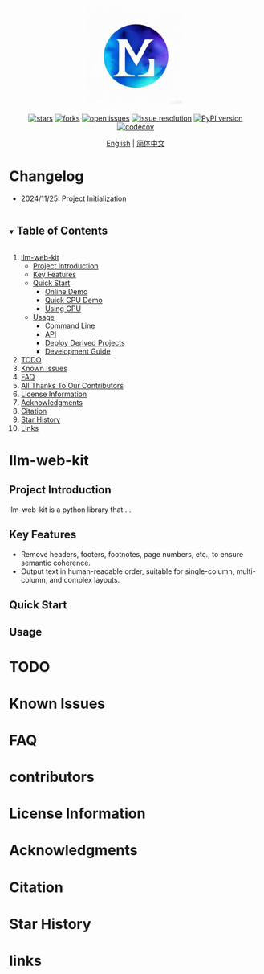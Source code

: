 <div align="center" xmlns="http://www.w3.org/1999/html">
<!-- logo -->
<p align="center">
  <img src="docs/images/llm-web-kit_logo.jpeg" width="200px" style="vertical-align:middle;">
</p>

<!-- icon -->

[![stars](https://img.shields.io/github/stars/opendatalab/llm-web-kit.svg)](https://github.com/opendatalab/llm-web-kit)
[![forks](https://img.shields.io/github/forks/opendatalab/llm-web-kit.svg)](https://github.com/opendatalab/llm-web-kit)
[![open issues](https://img.shields.io/github/issues-raw/opendatalab/llm-web-kit)](https://github.com/opendatalab/llm-web-kit/issues)
[![issue resolution](https://img.shields.io/github/issues-closed-raw/opendatalab/llm-web-kit)](https://github.com/opendatalab/llm-web-kit/issues)
[![PyPI version](https://badge.fury.io/py/llm-web-kit.svg)](https://badge.fury.io/py/llm-web-kit)
[![codecov](https://codecov.io/gh/ccprocessor/llm-webkit-mirror/graph/badge.svg?token=U4RY0R6JUV)](https://codecov.io/gh/ccprocessor/llm-webkit-mirror)


<!-- language -->

[English](README.md) | [简体中文](README_zh-CN.md)


</div>

# Changelog
- 2024/11/25: Project Initialization

<!-- TABLE OF CONTENT -->

<details open="open">
  <summary><h2 style="display: inline-block">Table of Contents</h2></summary>
  <ol>
    <li>
      <a href="#llm-web-kit">llm-web-kit</a>
      <ul>
        <li><a href="#project-introduction">Project Introduction</a></li>
        <li><a href="#key-features">Key Features</a></li>
        <li><a href="#quick-start">Quick Start</a>
            <ul>
            <li><a href="#online-demo">Online Demo</a></li>
            <li><a href="#quick-cpu-demo">Quick CPU Demo</a></li>
            <li><a href="#using-gpu">Using GPU</a></li>
            </ul>
        </li>
        <li><a href="#usage">Usage</a>
            <ul>
            <li><a href="#command-line">Command Line</a></li>
            <li><a href="#api">API</a></li>
            <li><a href="#deploy-derived-projects">Deploy Derived Projects</a></li>
            <li><a href="#development-guide">Development Guide</a></li>
            </ul>
        </li>
      </ul>
    </li>
    <li><a href="#todo">TODO</a></li>
    <li><a href="#known-issues">Known Issues</a></li>
    <li><a href="#faq">FAQ</a></li>
    <li><a href="#contributors">All Thanks To Our Contributors</a></li>
    <li><a href="#license-information">License Information</a></li>
    <li><a href="#acknowledgments">Acknowledgments</a></li>
    <li><a href="#citation">Citation</a></li>
    <li><a href="#star-history">Star History</a></li>
    <li><a href="#links">Links</a></li>
  </ol>
</details>

# llm-web-kit

## Project Introduction

llm-web-kit is a python library that ...


## Key Features

- Remove headers, footers, footnotes, page numbers, etc., to ensure semantic coherence.
- Output text in human-readable order, suitable for single-column, multi-column, and complex layouts.


## Quick Start


## Usage


# TODO

# Known Issues

# FAQ

# contributors

# License Information


# Acknowledgments

# Citation

# Star History

# links